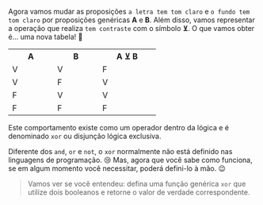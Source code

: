 Agora vamos mudar as proposições `a letra tem tom claro` e `o fundo tem tom claro` por proposições genéricas **A** e **B**. Além disso, vamos representar a operação que realiza `tem contraste` com o símbolo **⊻**. O que vamos obter é... uma nova tabela! :tada:

<table class="table table-striped table-bordered table-condensed text-center">
  <tr>
	<th class ="text-center" style="width: 75px">A</th>
	<th class ="text-center" style="width: 75px">B</th>
	<th class ="text-center" style="width: 100px">A ⊻ B</th>
  </tr>
  <tr>
	<td>V</td>
	<td>V</td>
	<td>F</td>
  </tr>
  <tr>
	<td>V</td>
	<td>F</td>
	<td>V</td>
  </tr>
  <tr>
	<td>F</td>
	<td>V</td>
	<td>V</td>
  </tr>
  <tr>
	<td>F</td>
	<td>F</td>
	<td>F</td>
  </tr>
</table>

Este comportamento existe como um operador dentro da lógica e é denominado `xor` ou disjunção lógica exclusiva.
 
Diferente dos `and`, `or` e `not`, o `xor` normalmente não está definido nas linguagens de programação. :cry: Mas, agora que você sabe como funciona, se em algum momento você necessitar, poderá defini-lo à mão. :wink:

> Vamos ver se você entendeu: defina uma função genérica `xor` que utilize dois booleanos e retorne o valor de verdade correspondente.

